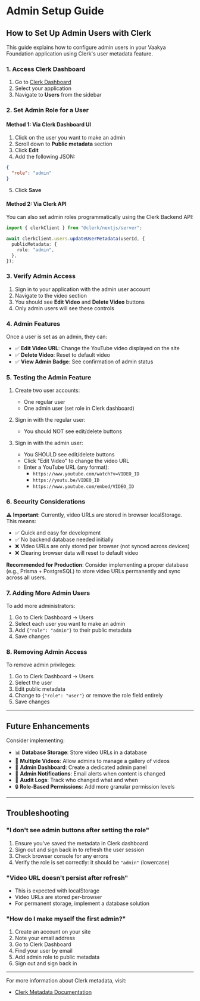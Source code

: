 # Admin Setup Guide

## How to Set Up Admin Users with Clerk

This guide explains how to configure admin users in your Vaakya Foundation application using Clerk's user metadata feature.

### 1. Access Clerk Dashboard

1. Go to [Clerk Dashboard](https://dashboard.clerk.com/)
2. Select your application
3. Navigate to **Users** from the sidebar

### 2. Set Admin Role for a User

#### Method 1: Via Clerk Dashboard UI

1. Click on the user you want to make an admin
2. Scroll down to **Public metadata** section
3. Click **Edit**
4. Add the following JSON:

```json
{
  "role": "admin"
}
```

5. Click **Save**

#### Method 2: Via Clerk API

You can also set admin roles programmatically using the Clerk Backend API:

```typescript
import { clerkClient } from "@clerk/nextjs/server";

await clerkClient.users.updateUserMetadata(userId, {
  publicMetadata: {
    role: "admin",
  },
});
```

### 3. Verify Admin Access

1. Sign in to your application with the admin user account
2. Navigate to the video section
3. You should see **Edit Video** and **Delete Video** buttons
4. Only admin users will see these controls

### 4. Admin Features

Once a user is set as an admin, they can:

- ✅ **Edit Video URL**: Change the YouTube video displayed on the site
- ✅ **Delete Video**: Reset to default video
- ✅ **View Admin Badge**: See confirmation of admin status

### 5. Testing the Admin Feature

1. Create two user accounts:

   - One regular user
   - One admin user (set role in Clerk dashboard)

2. Sign in with the regular user:

   - You should NOT see edit/delete buttons

3. Sign in with the admin user:
   - You SHOULD see edit/delete buttons
   - Click "Edit Video" to change the video URL
   - Enter a YouTube URL (any format):
     - `https://www.youtube.com/watch?v=VIDEO_ID`
     - `https://youtu.be/VIDEO_ID`
     - `https://www.youtube.com/embed/VIDEO_ID`

### 6. Security Considerations

⚠️ **Important**: Currently, video URLs are stored in browser localStorage. This means:

- ✅ Quick and easy for development
- ✅ No backend database needed initially
- ❌ Video URLs are only stored per browser (not synced across devices)
- ❌ Clearing browser data will reset to default video

**Recommended for Production**:
Consider implementing a proper database (e.g., Prisma + PostgreSQL) to store video URLs permanently and sync across all users.

### 7. Adding More Admin Users

To add more administrators:

1. Go to Clerk Dashboard → Users
2. Select each user you want to make an admin
3. Add `{"role": "admin"}` to their public metadata
4. Save changes

### 8. Removing Admin Access

To remove admin privileges:

1. Go to Clerk Dashboard → Users
2. Select the user
3. Edit public metadata
4. Change to `{"role": "user"}` or remove the role field entirely
5. Save changes

---

## Future Enhancements

Consider implementing:

- 📊 **Database Storage**: Store video URLs in a database
- 🎥 **Multiple Videos**: Allow admins to manage a gallery of videos
- 📝 **Admin Dashboard**: Create a dedicated admin panel
- 📧 **Admin Notifications**: Email alerts when content is changed
- 📜 **Audit Logs**: Track who changed what and when
- 🔒 **Role-Based Permissions**: Add more granular permission levels

---

## Troubleshooting

### "I don't see admin buttons after setting the role"

1. Ensure you've saved the metadata in Clerk dashboard
2. Sign out and sign back in to refresh the user session
3. Check browser console for any errors
4. Verify the role is set correctly: it should be `"admin"` (lowercase)

### "Video URL doesn't persist after refresh"

- This is expected with localStorage
- Video URLs are stored per-browser
- For permanent storage, implement a database solution

### "How do I make myself the first admin?"

1. Create an account on your site
2. Note your email address
3. Go to Clerk Dashboard
4. Find your user by email
5. Add admin role to public metadata
6. Sign out and sign back in

---

For more information about Clerk metadata, visit:

- [Clerk Metadata Documentation](https://clerk.com/docs/users/metadata)
